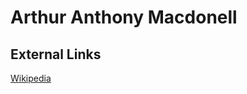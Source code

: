 # Arthur Anthony Macdonell
## External Links
[Wikipedia](https://en.wikipedia.org/wiki/Arthur-Anthony-Macdonell)